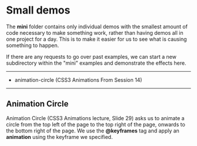 # Small demos

The **mini** folder contains only individual demos with the smallest amount of code necessary to make something work, rather than having demos all in one project for a day.  This is to make it easier for us to see what is causing something to happen.

If there are any requests to go over past examples, we can start a new subdirectory within the "mini" examples and demonstrate the effects here.

---

* animation-circle (CSS3 Animations From Session 14)

---

## Animation Circle

Animation Circle (CSS3 Animations lecture, Slide 29) asks us to animate a circle from the top left of the page to the top right of the page, onwards to the bottom right of the page.  We use the **@keyframes** tag and apply an **animation** using the keyframe we specified.